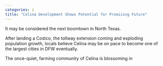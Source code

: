 ```yaml
---
categories: i
title: "Celina Development Shows Potential for Promising Future"
---
```


It may be considered the next boomtown in North Texas.



After landing a Costco, the tollway extension coming and exploding population growth, locals believe Celina may be on pace to become one of the largest cities in DFW eventually.



The once-quiet, farming community of Celina is blossoming in